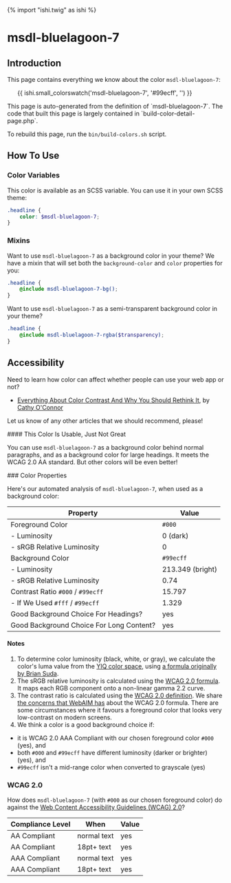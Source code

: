 {% import "ishi.twig" as ishi %}
# msdl-bluelagoon-7

## Introduction

This page contains everything we know about the color `msdl-bluelagoon-7`:

<div class="grid">
    <div class="cell">
        <div class="swatch">
            <ul>
                {{ ishi.small_colorswatch('msdl-bluelagoon-7', '#99ecff', '') }}
            </ul>
        </div>
    </div>
</div>

<div class="callout attention" markdown="1">
This page is auto-generated from the definition of `msdl-bluelagoon-7`. The code that built this page is largely contained in `build-color-detail-page.php`.

To rebuild this page, run the `bin/build-colors.sh` script.
</div>

## How To Use

### Color Variables

This color is available as an SCSS variable. You can use it in your own SCSS theme:

```scss
.headline {
    color: $msdl-bluelagoon-7;
}
```

### Mixins

Want to use `msdl-bluelagoon-7` as a background color in your theme? We have a mixin that will set both the `background-color` and `color` properties for you:

```scss
.headline {
    @include msdl-bluelagoon-7-bg();
}
```

Want to use `msdl-bluelagoon-7` as a semi-transparent background color in your theme?

```scss
.headline {
    @include msdl-bluelagoon-7-rgba($transparency);
}
```

## Accessibility

Need to learn how color can affect whether people can use your web app or not?

* [Everything About Color Contrast And Why You Should Rethink It](https://www.smashingmagazine.com/2014/10/color-contrast-tips-and-tools-for-accessibility/), by [Cathy O'Connor](http://www.twitter.com/cagocon)

Let us know of any other articles that we should recommend, please!
<div class="callout warning" markdown="1">
#### This Color Is Usable, Just Not Great

You can use `msdl-bluelagoon-7` as a background color behind normal paragraphs, and as a background color for large headings. It meets the WCAG 2.0 AA standard. But other colors will be even better!
</div>
### Color Properties

Here's our automated analysis of `msdl-bluelagoon-7`, when used as a background color:

Property | Value
---------|------
Foreground Color | `#000`
- Luminosity | 0 (dark)
- sRGB Relative Luminosity | 0
Background Color | `#99ecff`
- Luminosity | 213.349 (bright)
- sRGB Relative Luminosity | 0.74
Contrast Ratio `#000` / `#99ecff` | 15.797
- If We Used `#fff` / `#99ecff` | 1.329
Good Background Choice For Headings? | yes
Good Background Choice For Long Content? | yes

#### Notes

1. To determine color luminosity (black, white, or gray), we calculate the color's luma value from the [YIQ color space](https://en.wikipedia.org/wiki/YIQ), using [a formula originally by Brian Suda](https://24ways.org/2010/calculating-color-contrast/).
1. The sRGB relative luminosity is calculated using the [WCAG 2.0 formula](https://www.w3.org/TR/WCAG20/#relativeluminancedef). It maps each RGB component onto a non-linear gamma 2.2 curve.
1. The contrast ratio is calculated using the [WCAG 2.0 definition](https://www.w3.org/TR/2008/REC-WCAG20-20081211/#contrast-ratiodef). We share [the concerns that WebAIM has](http://webaim.org/blog/wcag-2-1-feedback/) about the WCAG 2.0 formula. There are some circumstances where it favours a foreground color that looks very low-contrast on modern screens.
1. We think a color is a good background choice if:
  - it is WCAG 2.0 AAA Compliant with our chosen foreground color `#000` (yes), and
  - both `#000` and `#99ecff` have different luminosity (darker or brighter) (yes), and
  - `#99ecff` isn't a mid-range color when converted to grayscale (yes)

### WCAG 2.0

How does `msdl-bluelagoon-7` (with `#000` as our chosen foreground color) do against the [Web Content Accessibility Guidelines (WCAG) 2.0](https://www.w3.org/TR/WCAG20/)?

Compliance Level | When | Value
-----------------|------|------
AA Compliant | normal text | yes
AA Compliant | 18pt+ text | yes
AAA Compliant | normal text | yes
AAA Compliant | 18pt+ text | yes